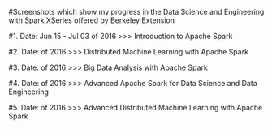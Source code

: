 #Screenshots which show my progress in the Data Science and Engineering with Spark XSeries offered by Berkeley Extension 

#1. Date: Jun 15 - Jul 03 of 2016 >>> Introduction to Apache Spark

#2. Date: of 2016 >>> Distributed Machine Learning with Apache Spark

#3. Date: of 2016 >>> Big Data Analysis with Apache Spark

#4. Date: of 2016 >>> Advanced Apache Spark for Data Science and Data Engineering

#5. Date: of 2016 >>> Advanced Distributed Machine Learning with Apache Spark

